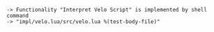 
    -> Functionality "Interpret Velo Script" is implemented by shell command
    -> "impl/velo.lua/src/velo.lua %(test-body-file)"
